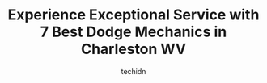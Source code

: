 ---
layout: ampstory
image: https://images.unsplash.com/photo-1630686120465-89debf3b32a8?ixlib=rb-4.0.3&ixid=MnwxMjA3fDB8MHxwaG90by1wYWdlfHx8fGVufDB8fHx8&auto=format&fit=crop&w=640&h=853&q=80
author: techidn
featured: false
description: If youre in need of trustworthy and skilled Dodge Mechanic in Charleston WV, USA, youll be pleased to discover the 7 best Dodge Mechanic in town. Their expertise and commitment to customer
title: Experience Exceptional Service with 7 Best Dodge Mechanics in Charleston WV
cover:
   title: Experience Exceptional Service with 7 Best Dodge Mechanics in Charleston WV
   subtitle: Rickpate
   background: https://images.unsplash.com/photo-1630686120465-89debf3b32a8?ixlib=rb-4.0.3&ixid=MnwxMjA3fDB8MHxwaG90by1wYWdlfHx8fGVufDB8fHx8&auto=format&fit=crop&w=640&h=853&q=80

pages: 
 - layout: thirds
   top: <h1>#1 Steve & Stacys Servicenter</h1>
   bottom: "<p>I am incredibly indebted to the hard-working staff here. Last night I hit debris in the highway which caused my car to blow a tire and begin leaking oil. When I arrived h</p>"
   background: https://www.knot35.com/toplist/wp-content/uploads/2023/06/best-dodge-mechanic-1-in-charleston-wv-1685836394.jpeg
   backgroundblur: true
 - layout: thirds
   top: <h1>#2 Up the Creek Auto Repair and Towing</h1>
   bottom: "<p>3428 Chesterfield Ave, Charleston, WV 25304, United States</p>"
   background: https://www.knot35.com/toplist/wp-content/uploads/2023/06/best-dodge-mechanic-2-in-charleston-wv-1685836394.png
   cta:
      link: https://www.knot35.com/toplist/experience-exceptional-service-with-7-best-dodge-mechanics-in-charleston-wv/
      text: Experience Exceptional Service with 7 Best Dodge Mechanics in Charleston WV
 - layout: thirds
   top: <h1>#3 ALLSTARR Car Care & Brakes</h1>
   bottom: "<p>400 Ford St, South Charleston, WV 25309, United States</p>"
   background: https://www.knot35.com/toplist/wp-content/uploads/2023/06/best-dodge-mechanic-3-in-charleston-wv-1685836396.jpeg
   cta:
      link: https://www.knot35.com/toplist/experience-exceptional-service-with-7-best-dodge-mechanics-in-charleston-wv/
      text: Experience Exceptional Service with 7 Best Dodge Mechanics in Charleston WV
 - layout: thirds
   top: <h1>#4 Bigley Auto</h1>
   bottom: "<p>2360 Pennsylvania Ave, Charleston, WV 25302, United States</p>"
   background: https://images.unsplash.com/photo-1580610447943-1bfbef5efe07?ixlib=rb-4.0.3&ixid=MnwxMjA3fDB8MHxwaG90by1wYWdlfHx8fGVufDB8fHx8&auto=format&fit=crop&w=640&h=853&q=80
   cta:
      link: https://www.knot35.com/toplist/experience-exceptional-service-with-7-best-dodge-mechanics-in-charleston-wv/
      text: Experience Exceptional Service with 7 Best Dodge Mechanics in Charleston WV
 - layout: thirds
   top: <h1>#5 JP Auto Repair</h1>
   bottom: "<p>516 Russell St, Charleston, WV 25302, United States</p>"
   background: https://images.unsplash.com/photo-1597773150796-e5c14ebecbf5?ixlib=rb-4.0.3&ixid=MnwxMjA3fDB8MHxwaG90by1wYWdlfHx8fGVufDB8fHx8&auto=format&fit=crop&w=640&h=853&q=80
   cta:
      link: https://www.knot35.com/toplist/experience-exceptional-service-with-7-best-dodge-mechanics-in-charleston-wv/
      text: Experience Exceptional Service with 7 Best Dodge Mechanics in Charleston WV
 - layout: thirds
   top: <h1>#6 Almost Heaven Auto Repair</h1>
   bottom: "<p>12 Commercial Dr, Charleston, WV 25311, United States</p>"
   background: https://images.unsplash.com/photo-1540457036297-448b6b99e91c?ixlib=rb-4.0.3&ixid=MnwxMjA3fDB8MHxwaG90by1wYWdlfHx8fGVufDB8fHx8&auto=format&fit=crop&w=640&h=853&q=80
   cta:
      link: https://www.knot35.com/toplist/experience-exceptional-service-with-7-best-dodge-mechanics-in-charleston-wv/
      text: Experience Exceptional Service with 7 Best Dodge Mechanics in Charleston WV
 - layout: thirds
   top: <h1>#7 J & J Auto Glass & Service Center</h1>
   bottom: "<p>2199 Sissonville Dr, Charleston, WV 25387, United States</p>"
   background: https://images.unsplash.com/photo-1614648718611-0635f29016cb?ixlib=rb-4.0.3&ixid=MnwxMjA3fDB8MHxwaG90by1wYWdlfHx8fGVufDB8fHx8&auto=format&fit=crop&w=640&h=853&q=80
   cta:
      link: https://www.knot35.com/toplist/experience-exceptional-service-with-7-best-dodge-mechanics-in-charleston-wv/
      text: Experience Exceptional Service with 7 Best Dodge Mechanics in Charleston WV
 - layout: thirds
   middle: Continue reading...
   background: https://images.unsplash.com/photo-1604871000636-074fa5117945?ixlib=rb-4.0.3&ixid=MnwxMjA3fDB8MHxwaG90by1wYWdlfHx8fGVufDB8fHx8&auto=format&fit=crop&w=640&h=853&q=80
   cta:
      link: https://www.knot35.com/toplist/experience-exceptional-service-with-7-best-dodge-mechanics-in-charleston-wv/
      text: Experience Exceptional Service with 7 Best Dodge Mechanics in Charleston WV
      
---